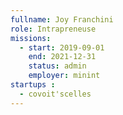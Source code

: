 ```yaml
---
fullname: Joy Franchini
role: Intrapreneuse
missions:
  - start: 2019-09-01
    end: 2021-12-31
    status: admin
    employer: minint
startups :
  - covoit'scelles
---
```

